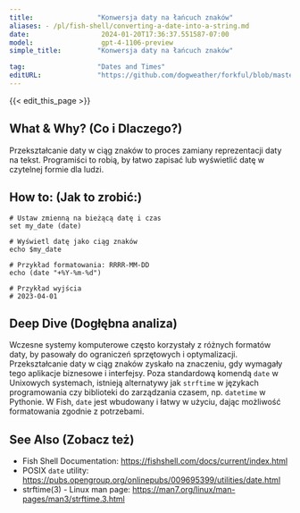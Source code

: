 ```yaml
---
title:                "Konwersja daty na łańcuch znaków"
aliases: - /pl/fish-shell/converting-a-date-into-a-string.md
date:                  2024-01-20T17:36:37.551587-07:00
model:                 gpt-4-1106-preview
simple_title:         "Konwersja daty na łańcuch znaków"

tag:                  "Dates and Times"
editURL:              "https://github.com/dogweather/forkful/blob/master/content/pl/fish-shell/converting-a-date-into-a-string.md"
---
```


{{< edit_this_page >}}

## What & Why? (Co i Dlaczego?)
Przekształcanie daty w ciąg znaków to proces zamiany reprezentacji daty na tekst. Programiści to robią, by łatwo zapisać lub wyświetlić datę w czytelnej formie dla ludzi.

## How to: (Jak to zrobić:)
```Fish Shell
# Ustaw zmienną na bieżącą datę i czas
set my_date (date)

# Wyświetl datę jako ciąg znaków
echo $my_date

# Przykład formatowania: RRRR-MM-DD
echo (date "+%Y-%m-%d")

# Przykład wyjścia
# 2023-04-01
```

## Deep Dive (Dogłębna analiza)
Wczesne systemy komputerowe często korzystały z różnych formatów daty, by pasowały do ograniczeń sprzętowych i optymalizacji. Przekształcanie daty w ciąg znaków zyskało na znaczeniu, gdy wymagały tego aplikacje biznesowe i interfejsy. Poza standardową komendą `date` w Unixowych systemach, istnieją alternatywy jak `strftime` w językach programowania czy biblioteki do zarządzania czasem, np. `datetime` w Pythonie. W Fish, `date` jest wbudowany i łatwy w użyciu, dając możliwość formatowania zgodnie z potrzebami.

## See Also (Zobacz też)
- Fish Shell Documentation: https://fishshell.com/docs/current/index.html
- POSIX `date` utility: https://pubs.opengroup.org/onlinepubs/009695399/utilities/date.html
- strftime(3) - Linux man page: https://man7.org/linux/man-pages/man3/strftime.3.html
